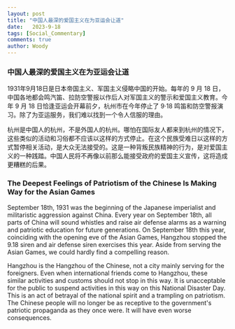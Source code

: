 ```yaml
---
layout: post
title: "中国人最深的爱国主义在为亚运会让道"
date:   2023-9-18
tags: [Social_Commentary]
comments: true
author: Woody
---
```

### 中国人最深的爱国主义在为亚运会让道

1931年9月18日是日本帝国主义、军国主义侵略中国的开始。每年的 9 月 18 日，中国各地都会鸣汽笛、拉防空警报以作后人对军国主义的警示和爱国主义教育。今年 9 月 18 日恰逢亚运会开幕前夕，杭州市在今年停止了 9·18 鸣笛和防空警报演习。除了为亚运服务，我们难以找到一个令人信服的理由。

杭州是中国人的杭州，不是外国人的杭州。哪怕在国际友人都来到杭州的情况下，这些类似的活动和习俗都不应该以这样的方式停止。在这个民族受难日以这样的方式暂停相关活动，是大众无法接受的。这是一种背叛民族精神的行为，是对爱国主义的一种践踏。中国人民将不再像以前那么能接受政府的爱国主义宣传，这将造成更糟糕的后果。

### The Deepest Feelings of Patriotism of the Chinese Is Making Way for the Asian Games

September 18th, 1931 was the beginning of the Japanese imperialist and militaristic aggression against China. Every year on September 18th, all parts of China will sound whistles and raise air defense alarms as a warning and patriotic education for future generations. On September 18th this year, coinciding with the opening eve of the Asian Games, Hangzhou stopped the 9.18 siren and air defense siren exercises this year. Aside from serving the Asian Games, we could hardly find a compelling reason. 

Hangzhou is the Hangzhou of the Chinese, not a city mainly serving for the foreigners. Even when international friends come to Hangzhou, these similar activities and customs should not stop in this way. It is unacceptable for the public to suspend activities in this way on this National Disaster Day. This is an act of betrayal of the national spirit and a trampling on patriotism. The Chinese people will no longer be as receptive to the government's patriotic propaganda as they once were. It will have even worse consequences.
